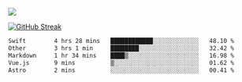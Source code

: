 ![](http://github-profile-summary-cards.vercel.app/api/cards/profile-details?username=sivori&theme=nightowl)

<a href="https://git.io/streak-stats"><img src="https://streak-stats.demolab.com?user=sivori&theme=nightowl&card_width=700&card_height=200" alt="GitHub Streak" /></a>

<!--START_SECTION:waka-->

```txt
Swift        4 hrs 28 mins   ████████████░░░░░░░░░░░░░   48.10 %
Other        3 hrs 1 min     ████████░░░░░░░░░░░░░░░░░   32.42 %
Markdown     1 hr 34 mins    ████▒░░░░░░░░░░░░░░░░░░░░   16.98 %
Vue.js       9 mins          ▒░░░░░░░░░░░░░░░░░░░░░░░░   01.62 %
Astro        2 mins          ░░░░░░░░░░░░░░░░░░░░░░░░░   00.41 %
```

<!--END_SECTION:waka-->
